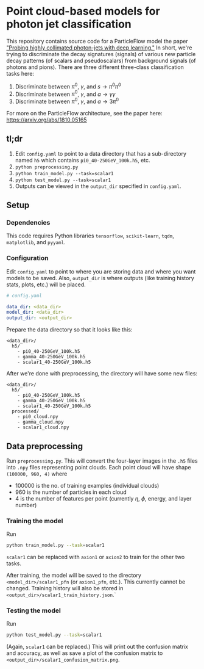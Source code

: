 # Point cloud-based models for photon jet classification

This repository contains source code for a ParticleFlow model the paper ["Probing highly collimated photon-jets with deep learning."](https://arxiv.org/abs/2203.16703) In short, we're trying to discriminate the decay signatures (signals) of various new particle decay patterns (of scalars and pseudoscalars) from background signals (of photons and pions). There are three different three-class classification tasks here:
1. Discriminate between $\pi^0$, $\gamma$, and $s\rightarrow \pi^0\pi^0$
2. Discriminate between $\pi^0$, $\gamma$, and $a\rightarrow \gamma\gamma$
3. Discriminate between $\pi^0$, $\gamma$, and $a\rightarrow 3\pi^0$

For more on the ParticleFlow architecture, see the paper here: https://arxiv.org/abs/1810.05165

## tl;dr

1. Edit `config.yaml` to point to a data directory that has a sub-directory named `h5` which contains `pi0_40-250GeV_100k.h5`, etc.
2. `python preprocessing.py`
3. `python train_model.py --task=scalar1`
4. `python test_model.py --task=scalar1`
5. Outputs can be viewed in the `output_dir` specified in `config.yaml`.

## Setup

### Dependencies

This code requires Python libraries `tensorflow`, `scikit-learn`, `tqdm`, `matplotlib`, and `pyyaml`.

### Configuration

Edit `config.yaml` to point to where you are storing data and where you want models to be saved. Also, `output_dir` is where outputs (like training history stats, plots, etc.) will be placed.

```yaml
# config.yaml

data_dir: <data_dir>
model_dir: <data_dir>
output_dir: <output_dir>
```

Prepare the data directory so that it looks like this:

```
<data_dir>/
  h5/
    - pi0_40-250GeV_100k.h5
    - gamma_40-250GeV_100k.h5
    - scalar1_40-250GeV_100k.h5
```

After we're done with preprocessing, the directory will have some new files:

```
<data_dir>/
  h5/
    - pi0_40-250GeV_100k.h5
    - gamma_40-250GeV_100k.h5
    - scalar1_40-250GeV_100k.h5
  processed/
    - pi0_cloud.npy
    - gamma_cloud.npy
    - scalar1_cloud.npy
```

## Data preprocessing

Run `preprocessing.py`. This will convert the four-layer images in the `.h5` files into `.npy` files representing point clouds. Each point cloud will have shape `(100000, 960, 4)` where
- 100000 is the no. of training examples (individual clouds)
- 960 is the number of particles in each cloud
- 4 is the number of features per point (currently $\eta$, $\phi$, energy, and layer number)

### Training the model

Run
```bash
python train_model.py --task=scalar1
```
`scalar1` can be replaced with `axion1` or `axion2` to train for the other two tasks.

After training, the model will be saved to the directory `<model_dir>/scalar1_pfn` (or `axion1_pfn`, etc.). This currently cannot be changed. Training history will also be stored in `<output_dir>/scalar1_train_history.json`.`

### Testing the model

Run
```bash
python test_model.py --task=scalar1
```
(Again, `scalar1` can be replaced.) This will print out the confusion matrix and accuracy, as well as save a plot of the confusion matrix to `<output_dir>/scalar1_confusion_matrix.png`.
